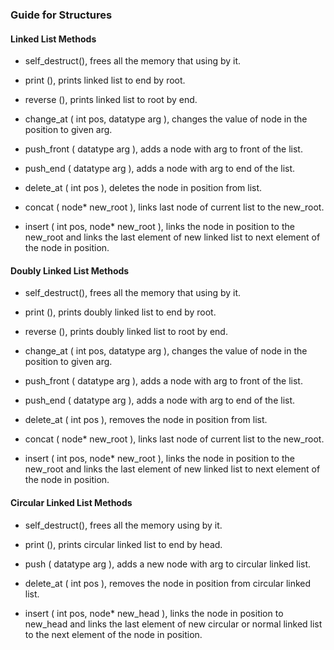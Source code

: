 ### Guide for Structures

#### Linked List Methods

- self_destruct(), frees all the memory that using by it.

- print (), prints linked list to end by root.

- reverse (), prints linked list to root by end.

- change_at ( int pos, datatype arg ), changes the value of node in the position to given arg.

- push_front ( datatype arg ), adds a node with arg to front of the list.

- push_end ( datatype arg ), adds a node with arg to end of the list.

- delete_at ( int pos ), deletes the node in position from list. 

- concat ( node* new_root ), links last node of current list to the new_root.

- insert ( int pos, node* new_root ), links the node in position to the new_root and links the last element of new linked list to next element of the node in position.

#### Doubly Linked List Methods

- self_destruct(), frees all the memory that using by it.

- print (), prints doubly linked list to end by root.

- reverse (), prints doubly linked list to root by end.

- change_at ( int pos, datatype arg ), changes the value of node in the position to given arg.

- push_front ( datatype arg ), adds a node with arg to front of the list.

- push_end ( datatype arg ), adds a node with arg to end of the list.

- delete_at ( int pos ), removes the node in position from list. 

- concat ( node* new_root ), links last node of current list to the new_root.

- insert ( int pos, node* new_root ), links the node in position to the new_root and links the last element of new linked list to next element of the node in position.


#### Circular Linked List Methods
- self_destruct(), frees all the memory using by it.

- print (), prints circular linked list to end by head.

- push ( datatype arg ), adds a new node with arg to circular linked list.

- delete_at ( int pos ), removes the node in position from circular linked list.

- insert ( int pos, node* new_head ), links the node in position to new_head and links the last element of new circular or normal linked list to the next element of the node in position. 